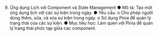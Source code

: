 9. Ứng dụng Lịch với Component và State Management
●	Mô tả: Tạo một ứng dụng lịch với các sự kiện trong ngày.
●	Yêu cầu:
    o	Cho phép người dùng thêm, sửa, và xóa sự kiện trong ngày.
    o	Sử dụng Pinia để quản lý trạng thái của các sự kiện.
●	Mục tiêu học: Làm quen với Pinia để quản lý trạng thái phức tạp giữa các component.
